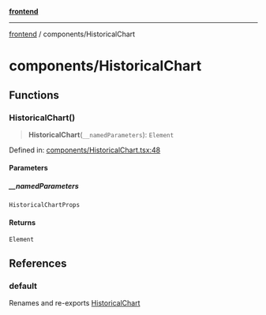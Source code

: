 [**frontend**](../README.md)

***

[frontend](../modules.md) / components/HistoricalChart

# components/HistoricalChart

## Functions

### HistoricalChart()

> **HistoricalChart**(`__namedParameters`): `Element`

Defined in: [components/HistoricalChart.tsx:48](https://github.com/PalisadoesFoundation/switchmap-ng/blob/develop/frontend/src/app/components/HistoricalChart.tsx#L48)

#### Parameters

##### \_\_namedParameters

`HistoricalChartProps`

#### Returns

`Element`

## References

### default

Renames and re-exports [HistoricalChart](#historicalchart)
